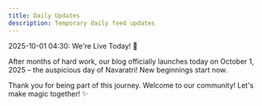 ```yaml
---
title: Daily Updates
description: Temporary daily feed updates
---
```


2025-10-01 04:30: We're Live Today! 🎉

After months of hard work, our blog officially launches today on October 1, 2025 – the auspicious day of Navaratri! New beginnings start now.

Thank you for being part of this journey. Welcome to our community! Let's make magic together! ✨

